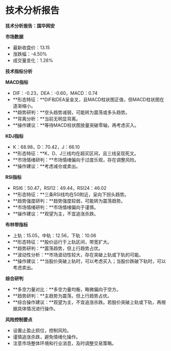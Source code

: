 # 技术分析报告

**技术分析报告：国华网安**

**市场数据**

* 最新收盘价：13.15
* 涨跌幅：-4.50%
* 成交量变化：1.28%

**技术指标分析**

**MACD指标**

* DIF：-0.23，DEA：-0.60，MACD：0.74
* **形态特征：**DIF和DEA呈金叉，且MACD柱状图正值，但MACD柱状图在逐渐缩小。
* **趋势研判：**空头趋势减弱，可能转为震荡或多头趋势。
* **背离分析：**当前无明显背离。
* **操作建议：**等待MACD柱状图放量突破零轴，再考虑买入。

**KDJ指标**

* K：68.98，D：70.42，J：66.10
* **形态特征：**K、D、J三线均在超买区间，且三线呈现死叉。
* **市场情绪研判：**市场情绪偏向于过度乐观，存在调整风险。
* **操作建议：**考虑减仓或卖出。

**RSI指标**

* RSI6：50.47，RSI12：49.44，RSI24：46.02
* **形态特征：**三条RSI线均在50附近，呈向下拐头趋势。
* **趋势强度研判：**趋势强度较弱，可能转为震荡趋势。
* **市场情绪研判：**市场情绪偏向于谨慎。
* **操作建议：**观望为主，不宜追涨杀跌。

**布林带指标**

* 上轨：15.05，中轨：12.56，下轨：10.06
* **形态特征：**股价运行于上轨区间，带宽扩大。
* **趋势研判：**震荡趋势，但上行趋势占优。
* **波动性分析：**市场波动性较大，存在突破上轨或下轨的可能。
* **操作建议：**当股价突破上轨时，可以考虑买入；当股价跌破下轨时，可以考虑卖出。

**综合研判**

* **多空力量对比：**多空力量均衡，略微偏向于空方。
* **趋势研判：**主趋势为震荡，但上行趋势占优。
* **综合操作建议：**观望为主，不宜追涨杀跌。若股价突破上轨或下轨，再根据具体情况进行操作。

**风险控制要点**

* 设置止盈止损位，控制风险。
* 谨慎追涨杀跌，避免情绪化操作。
* 注意市场整体环境和行业消息，及时调整交易策略。